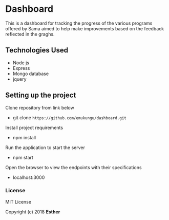 # Dashboard
This is a dashboard for tracking the progress of the various programs offered by Sama aimed to help make improvements based on the feedback reflected in the graghs.


## Technologies Used
* Node js
* Express
* Mongo database
* jquery


## Setting up the project
Clone repository from link below
* git clone `https://github.com/emukungu/dashboard.git`

Install project requirements
* npm install

Run the application to start the server
* npm start

Open the browser to view the endpoints with their specifications
* localhost:3000

### License
MIT License

Copyright (c) 2018 **Esther**
